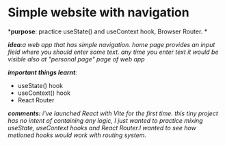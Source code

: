 # Simple website with navigation

*__purpose__: practice useState() and useContext hook, Browser Router. *

*__idea__:a web app that has simple navigation. home page provides an input field where you should enter some text. any time you enter text it would be visible also at "personal page" page of web app*

*__important things learnt__:*  

* useState() hook
* useContext() hook
* React Router

*__comments:__ i've launched React with Vite for the first time. this tiny project has no intent of  containing any logic, I just wanted to practice mixing useState, useContext hooks and React Router.I wanted to see how metioned hooks would work with routing system.*
